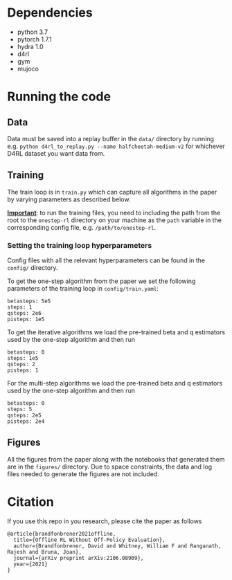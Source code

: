 # Dependencies

- python 3.7
- pytorch 1.7.1
- hydra 1.0
- d4rl
- gym
- mujoco

# Running the code

## Data

Data must be saved into a replay buffer in the ```data/``` directory by running e.g. ```python d4rl_to_replay.py --name halfcheetah-medium-v2``` for whichever D4RL dataset you want data from.

## Training

The train loop is in ```train.py``` which can capture all algorithms in the paper by varying parameters as described below.

<u>**Important**</u>: to run the training files, you need to including the path from the root to the ```onestep-rl``` directory on your machine as the ```path``` variable in the corresponding config file, e.g. ```/path/to/onestep-rl```.

### Setting the training loop hyperparameters
Config files with all the relevant hyperparameters can be found in the ```config/``` directory. 

To get the one-step algorithm from the paper we set the following parameters of the training loop in ```config/train.yaml```:
```
betasteps: 5e5
steps: 1
qsteps: 2e6
pisteps: 1e5
```
To get the iterative algorithms we load the pre-trained beta and q estimators used by the one-step algorithm and then run
```
betasteps: 0
steps: 1e5
qsteps: 2
pisteps: 1
```
For the multi-step algorithms we load the pre-trained beta and q estimators used by the one-step algorithm and then run
```
betasteps: 0
steps: 5
qsteps: 2e5
pisteps: 2e4
```

## Figures

All the figures from the paper along with the notebooks that generated them are in the ```figures/``` directory. Due to space constraints, the data and log files needed to generate the figures are not included.


# Citation

If you use this repo in you research, please cite the paper as follows

```
@article{brandfonbrener2021offline,
  title={Offline RL Without Off-Policy Evaluation},
  author={Brandfonbrener, David and Whitney, William F and Ranganath, Rajesh and Bruna, Joan},
  journal={arXiv preprint arXiv:2106.08909},
  year={2021}
}
```